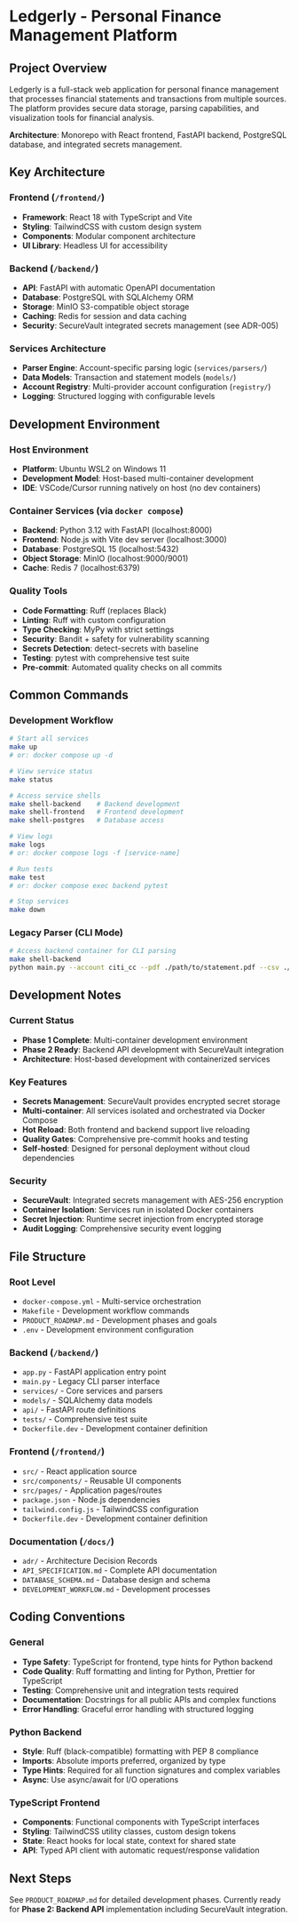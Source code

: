 # Ledgerly - Personal Finance Management Platform

## Project Overview

Ledgerly is a full-stack web application for personal finance management that processes financial statements and transactions from multiple sources. The platform provides secure data storage, parsing capabilities, and visualization tools for financial analysis.

**Architecture**: Monorepo with React frontend, FastAPI backend, PostgreSQL database, and integrated secrets management.

## Key Architecture

### **Frontend** (`/frontend/`)

- **Framework**: React 18 with TypeScript and Vite
- **Styling**: TailwindCSS with custom design system
- **Components**: Modular component architecture
- **UI Library**: Headless UI for accessibility

### **Backend** (`/backend/`)

- **API**: FastAPI with automatic OpenAPI documentation
- **Database**: PostgreSQL with SQLAlchemy ORM
- **Storage**: MinIO S3-compatible object storage
- **Caching**: Redis for session and data caching
- **Security**: SecureVault integrated secrets management (see ADR-005)

### **Services Architecture**

- **Parser Engine**: Account-specific parsing logic (`services/parsers/`)
- **Data Models**: Transaction and statement models (`models/`)
- **Account Registry**: Multi-provider account configuration (`registry/`)
- **Logging**: Structured logging with configurable levels

## Development Environment

### **Host Environment**

- **Platform**: Ubuntu WSL2 on Windows 11
- **Development Model**: Host-based multi-container development
- **IDE**: VSCode/Cursor running natively on host (no dev containers)

### **Container Services** (via `docker compose`)

- **Backend**: Python 3.12 with FastAPI (localhost:8000)
- **Frontend**: Node.js with Vite dev server (localhost:3000)
- **Database**: PostgreSQL 15 (localhost:5432)
- **Object Storage**: MinIO (localhost:9000/9001)
- **Cache**: Redis 7 (localhost:6379)

### **Quality Tools**

- **Code Formatting**: Ruff (replaces Black)
- **Linting**: Ruff with custom configuration
- **Type Checking**: MyPy with strict settings
- **Security**: Bandit + safety for vulnerability scanning
- **Secrets Detection**: detect-secrets with baseline
- **Testing**: pytest with comprehensive test suite
- **Pre-commit**: Automated quality checks on all commits

## Common Commands

### **Development Workflow**

```bash
# Start all services
make up
# or: docker compose up -d

# View service status
make status

# Access service shells
make shell-backend    # Backend development
make shell-frontend   # Frontend development
make shell-postgres   # Database access

# View logs
make logs
# or: docker compose logs -f [service-name]

# Run tests
make test
# or: docker compose exec backend pytest

# Stop services
make down
```

### **Legacy Parser (CLI Mode)**

```bash
# Access backend container for CLI parsing
make shell-backend
python main.py --account citi_cc --pdf ./path/to/statement.pdf --csv ./path/to/transactions.csv
```

## Development Notes

### **Current Status**

- **Phase 1 Complete**: Multi-container development environment
- **Phase 2 Ready**: Backend API development with SecureVault integration
- **Architecture**: Host-based development with containerized services

### **Key Features**

- **Secrets Management**: SecureVault provides encrypted secret storage
- **Multi-container**: All services isolated and orchestrated via Docker Compose
- **Hot Reload**: Both frontend and backend support live reloading
- **Quality Gates**: Comprehensive pre-commit hooks and testing
- **Self-hosted**: Designed for personal deployment without cloud dependencies

### **Security**

- **SecureVault**: Integrated secrets management with AES-256 encryption
- **Container Isolation**: Services run in isolated Docker containers
- **Secret Injection**: Runtime secret injection from encrypted storage
- **Audit Logging**: Comprehensive security event logging

## File Structure

### **Root Level**

- `docker-compose.yml` - Multi-service orchestration
- `Makefile` - Development workflow commands
- `PRODUCT_ROADMAP.md` - Development phases and goals
- `.env` - Development environment configuration

### **Backend** (`/backend/`)

- `app.py` - FastAPI application entry point
- `main.py` - Legacy CLI parser interface
- `services/` - Core services and parsers
- `models/` - SQLAlchemy data models
- `api/` - FastAPI route definitions
- `tests/` - Comprehensive test suite
- `Dockerfile.dev` - Development container definition

### **Frontend** (`/frontend/`)

- `src/` - React application source
- `src/components/` - Reusable UI components
- `src/pages/` - Application pages/routes
- `package.json` - Node.js dependencies
- `tailwind.config.js` - TailwindCSS configuration
- `Dockerfile.dev` - Development container definition

### **Documentation** (`/docs/`)

- `adr/` - Architecture Decision Records
- `API_SPECIFICATION.md` - Complete API documentation
- `DATABASE_SCHEMA.md` - Database design and schema
- `DEVELOPMENT_WORKFLOW.md` - Development processes

## Coding Conventions

### **General**

- **Type Safety**: TypeScript for frontend, type hints for Python backend
- **Code Quality**: Ruff formatting and linting for Python, Prettier for TypeScript
- **Testing**: Comprehensive unit and integration tests required
- **Documentation**: Docstrings for all public APIs and complex functions
- **Error Handling**: Graceful error handling with structured logging

### **Python Backend**

- **Style**: Ruff (black-compatible) formatting with PEP 8 compliance
- **Imports**: Absolute imports preferred, organized by type
- **Type Hints**: Required for all function signatures and complex variables
- **Async**: Use async/await for I/O operations

### **TypeScript Frontend**

- **Components**: Functional components with TypeScript interfaces
- **Styling**: TailwindCSS utility classes, custom design tokens
- **State**: React hooks for local state, context for shared state
- **API**: Typed API client with automatic request/response validation

## Next Steps

See `PRODUCT_ROADMAP.md` for detailed development phases. Currently ready for **Phase 2: Backend API** implementation including SecureVault integration.
